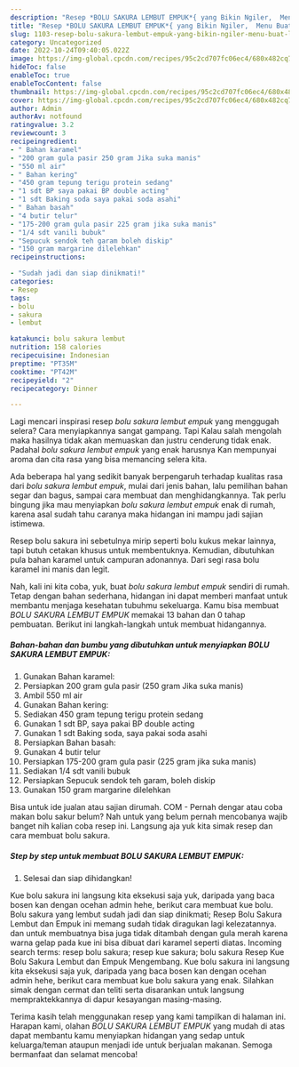 ```yaml
---
description: "Resep *BOLU SAKURA LEMBUT EMPUK*{ yang Bikin Ngiler,  Menu Buat lebaran"
title: "Resep *BOLU SAKURA LEMBUT EMPUK*{ yang Bikin Ngiler,  Menu Buat lebaran"
slug: 1103-resep-bolu-sakura-lembut-empuk-yang-bikin-ngiler-menu-buat-lebaran
category: Uncategorized
date: 2022-10-24T09:40:05.022Z
image: https://img-global.cpcdn.com/recipes/95c2cd707fc06ec4/680x482cq70/bolu-sakura-lembut-empuk-foto-resep-utama.jpg
hideToc: false
enableToc: true
enableTocContent: false
thumbnail: https://img-global.cpcdn.com/recipes/95c2cd707fc06ec4/680x482cq70/bolu-sakura-lembut-empuk-foto-resep-utama.jpg
cover: https://img-global.cpcdn.com/recipes/95c2cd707fc06ec4/680x482cq70/bolu-sakura-lembut-empuk-foto-resep-utama.jpg
author: Admin
authorAv: notfound
ratingvalue: 3.2
reviewcount: 3
recipeingredient:
- " Bahan karamel"
- "200 gram gula pasir 250 gram Jika suka manis"
- "550 ml air"
- " Bahan kering"
- "450 gram tepung terigu protein sedang"
- "1 sdt BP saya pakai BP double acting"
- "1 sdt Baking soda saya pakai soda asahi"
- " Bahan basah"
- "4 butir telur"
- "175-200 gram gula pasir 225 gram jika suka manis"
- "1/4 sdt vanili bubuk"
- "Sepucuk sendok teh garam boleh diskip"
- "150 gram margarine dilelehkan"
recipeinstructions:

- "Sudah jadi dan siap dinikmati!"
categories:
- Resep
tags:
- bolu
- sakura
- lembut

katakunci: bolu sakura lembut 
nutrition: 158 calories
recipecuisine: Indonesian
preptime: "PT35M"
cooktime: "PT42M"
recipeyield: "2"
recipecategory: Dinner

---
```



Lagi mencari inspirasi resep *bolu sakura lembut empuk* yang menggugah selera? Cara menyiapkannya sangat gampang. Tapi Kalau salah mengolah maka hasilnya tidak akan memuaskan dan justru cenderung tidak enak. Padahal *bolu sakura lembut empuk* yang enak harusnya Kan mempunyai aroma dan cita rasa yang bisa memancing selera kita.


Ada beberapa hal yang sedikit banyak berpengaruh terhadap kualitas rasa dari *bolu sakura lembut empuk*, mulai dari jenis bahan, lalu pemilihan bahan segar dan bagus, sampai cara membuat dan menghidangkannya. Tak perlu bingung jika mau menyiapkan *bolu sakura lembut empuk* enak di rumah, karena asal sudah tahu caranya maka hidangan ini mampu jadi sajian istimewa.

Resep bolu sakura ini sebetulnya mirip seperti bolu kukus mekar lainnya, tapi butuh cetakan khusus untuk membentuknya. Kemudian, dibutuhkan pula bahan karamel untuk campuran adonannya. Dari segi rasa bolu karamel ini manis dan legit.


Nah, kali ini kita coba, yuk, buat *bolu sakura lembut empuk* sendiri di rumah. Tetap dengan bahan sederhana, hidangan ini dapat memberi manfaat untuk membantu menjaga kesehatan tubuhmu sekeluarga. Kamu bisa membuat *BOLU SAKURA LEMBUT EMPUK* memakai 13 bahan dan 0 tahap pembuatan. Berikut ini langkah-langkah untuk membuat hidangannya.

<!--inarticleads1-->

##### Bahan-bahan dan bumbu yang dibutuhkan untuk menyiapkan *BOLU SAKURA LEMBUT EMPUK*:

1. Gunakan  Bahan karamel:
1. Persiapkan 200 gram gula pasir (250 gram Jika suka manis)
1. Ambil 550 ml air
1. Gunakan  Bahan kering:
1. Sediakan 450 gram tepung terigu protein sedang
1. Gunakan 1 sdt BP, saya pakai BP double acting
1. Gunakan 1 sdt Baking soda, saya pakai soda asahi
1. Persiapkan  Bahan basah:
1. Gunakan 4 butir telur
1. Persiapkan 175-200 gram gula pasir (225 gram jika suka manis)
1. Sediakan 1/4 sdt vanili bubuk
1. Persiapkan Sepucuk sendok teh garam, boleh diskip
1. Gunakan 150 gram margarine dilelehkan


Bisa untuk ide jualan atau sajian dirumah. COM - Pernah dengar atau coba makan bolu sakur belum? Nah untuk yang belum pernah mencobanya wajib banget nih kalian coba resep ini. Langsung aja yuk kita simak resep dan cara membuat bolu sakura. 

<!--inarticleads2-->

##### Step by step untuk membuat *BOLU SAKURA LEMBUT EMPUK*:


1. Selesai dan siap dihidangkan!

Kue bolu sakura ini langsung kita eksekusi saja yuk, daripada yang baca bosen kan dengan ocehan admin hehe, berikut cara membuat kue bolu. Bolu sakura yang lembut sudah jadi dan siap dinikmati; Resep Bolu Sakura Lembut dan Empuk ini memang sudah tidak diragukan lagi kelezatannya. dan untuk membuatnya bisa juga tidak ditambah dengan gula merah karena warna gelap pada kue ini bisa dibuat dari karamel seperti diatas. Incoming search terms: resep bolu sakura; resep kue sakura; bolu sakura Resep Kue Bolu Sakura Lembut dan Empuk Mengembang. Kue bolu sakura ini langsung kita eksekusi saja yuk, daripada yang baca bosen kan dengan ocehan admin hehe, berikut cara membuat kue bolu sakura yang enak. Silahkan simak dengan cermat dan teliti serta disarankan untuk langsung mempraktekkannya di dapur kesayangan masing-masing. 

Terima kasih telah menggunakan resep yang kami tampilkan di halaman ini. Harapan kami, olahan *BOLU SAKURA LEMBUT EMPUK* yang mudah di atas dapat membantu kamu menyiapkan hidangan yang sedap untuk keluarga/teman ataupun menjadi ide untuk berjualan makanan. Semoga bermanfaat dan selamat mencoba!
